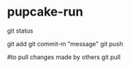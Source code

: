 # pupcake-run

git status

git add <name of file>
git commit-m "message"
git push

#to pull changes made by others
git pull